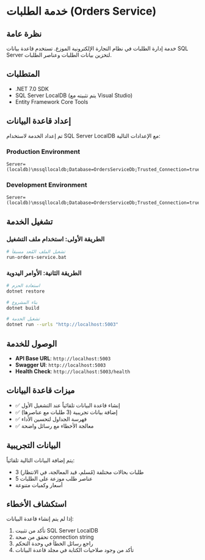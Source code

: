 # خدمة الطلبات (Orders Service)

## نظرة عامة
خدمة إدارة الطلبات في نظام التجارة الإلكترونية الموزع. تستخدم قاعدة بيانات SQL Server لتخزين بيانات الطلبات وعناصر الطلبات.

## المتطلبات
- .NET 7.0 SDK
- SQL Server LocalDB (يتم تثبيته مع Visual Studio)
- Entity Framework Core Tools

## إعداد قاعدة البيانات
تم إعداد الخدمة لاستخدام SQL Server LocalDB مع الإعدادات التالية:

### Production Environment
```
Server=(localdb)\mssqllocaldb;Database=OrdersServiceDb;Trusted_Connection=true;MultipleActiveResultSets=true
```

### Development Environment  
```
Server=(localdb)\mssqllocaldb;Database=OrdersServiceDb;Trusted_Connection=true;MultipleActiveResultSets=true
```

## تشغيل الخدمة

### الطريقة الأولى: استخدام ملف التشغيل
```bash
# تشغيل الملف المُعد مسبقاً
run-orders-service.bat
```

### الطريقة الثانية: الأوامر اليدوية
```bash
# استعادة الحزم
dotnet restore

# بناء المشروع
dotnet build

# تشغيل الخدمة
dotnet run --urls "http://localhost:5003"
```

## الوصول للخدمة
- **API Base URL**: `http://localhost:5003`
- **Swagger UI**: `http://localhost:5003`
- **Health Check**: `http://localhost:5003/health`

## ميزات قاعدة البيانات
- ✅ إنشاء قاعدة البيانات تلقائياً عند التشغيل الأول
- ✅ إضافة بيانات تجريبية (3 طلبات مع عناصرها)
- ✅ فهرسة الجداول لتحسين الأداء
- ✅ معالجة الأخطاء مع رسائل واضحة

## البيانات التجريبية
يتم إضافة البيانات التالية تلقائياً:
- 3 طلبات بحالات مختلفة (مُسلم، قيد المعالجة، في الانتظار)
- 5 عناصر طلب موزعة على الطلبات
- أسعار وكميات متنوعة

## استكشاف الأخطاء
إذا لم يتم إنشاء قاعدة البيانات:
1. تأكد من تثبيت SQL Server LocalDB
2. تحقق من صحة connection string
3. راجع رسائل الخطأ في وحدة التحكم
4. تأكد من وجود صلاحيات الكتابة في مجلد قاعدة البيانات
